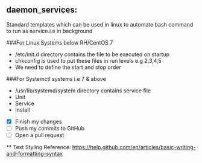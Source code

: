 ## daemon_services:
  Standard templates which can be used in linux to automate bash command to run as service.i.e in background 

###For Linux Systems below RH/CentOS 7
- /etc/init.d directory contains the file to be executed on startup
- chkconfig is used to put these files in run levels e.g 2,3,4,5
- We need to define the start and stop order

###For Systemctl systems i.e 7 & above
- /usr/lib/systemd/system directory contains service file 
- Unit
- Service
- Install

- [x] Finish my changes
- [ ] Push my commits to GitHub
- [ ] Open a pull request

** Text Styling Reference:
https://help.github.com/en/articles/basic-writing-and-formatting-syntax
